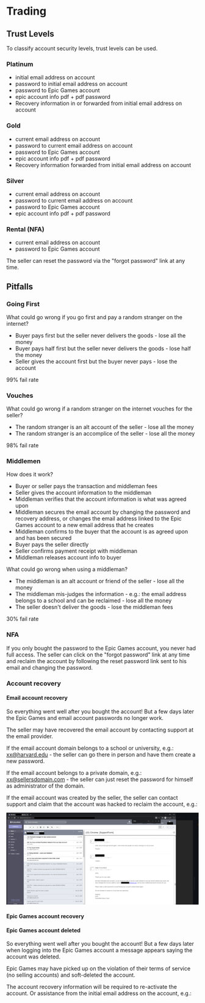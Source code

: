 # Trading

## Trust Levels

To classify account security levels, trust levels can be used.

### Platinum

- initial email address on account
- password to initial email address on account
- password to Epic Games account
- epic account info pdf + pdf password
- Recovery information in or forwarded from initial email address on account

### Gold

- current email address on account 
- password to current email address on account
- password to Epic Games account
- epic account info pdf + pdf password
- Recovery information forwarded from initial email address on account

### Silver

- current email address on account 
- password to current email address on account
- password to Epic Games account
- epic account info pdf + pdf password

### Rental (NFA)

- current email address on account 
- password to Epic Games account

The seller can reset the password via the "forgot password" link at any time.

## Pitfalls

### Going First

What could go wrong if you go first and pay a random stranger on the internet?

- Buyer pays first but the seller never delivers the goods - lose all the money
- Buyer pays half first but the seller never delivers the goods - lose half the money
- Seller gives the account first but the buyer never pays - lose the account

99% fail rate

### Vouches

What could go wrong if a random stranger on the internet vouches for the seller?

- The random stranger is an alt account of the seller - lose all the money
- The random stranger is an accomplice of the seller - lose all the money

98% fail rate 

### Middlemen

How does it work?

- Buyer or seller pays the transaction and middleman fees
- Seller gives the account information to the middleman
- Middleman verifies that the account information is what was agreed upon
- Middleman secures the email account by changing the password and recovery address, or changes the email address linked to the Epic Games account to a new email address that he creates
- Middleman confirms to the buyer that the account is as agreed upon and has been secured
- Buyer pays the seller directly
- Seller confirms payment receipt with middleman
- Middleman releases account info to buyer

What could go wrong when using a middleman?

- The middleman is an alt account or friend of the seller - lose all the money
- The middleman mis-judges the information - e.g.: the email address belongs to a school and can be reclaimed - lose all the money
- The seller doesn't deliver the goods - lose the middleman fees

30% fail rate

### NFA

If you only bought the password to the Epic Games account, you never had full access. The seller can click on the "forgot password" link at any time and reclaim the account by following the reset password link sent to his email and changing the password.

### Account recovery

#### Email account recovery

So everything went well after you bought the account! But a few days later the Epic Games and email account passwords no longer work.

The seller may have recovered the email account by contacting support at the email provider.

If the email account domain belongs to a school or university, e.g.: xx@harvard.edu - the seller can go there in person and have them create a new password.

If the email account belongs to a private domain, e.g.: xx@sellersdomain.com - the seller can just reset the password for himself as administrator of the domain.

If the email account was created by the seller, the seller can contact support and claim that the account was hacked to reclaim the account, e.g.:

![ProtonMail Account Recovery](https://github.com/gflixx/Accounts/raw/master/Assets/proton_mail_support.png?raw=true "ProtonMail Account Recovery")

#### Epic Games account recovery

#### Epic Games account deleted

So everything went well after you bought the account! But a few days later when logging into the Epic Games account a message appears saying the account was deleted.

Epic Games may have picked up on the violation of their terms of service (no selling accounts) and soft-deleted the account.

The account recovery information will be required to re-activate the account. Or assistance from the initial email address on the account, e.g.:
